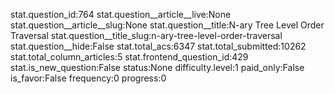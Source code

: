 stat.question_id:764
stat.question__article__live:None
stat.question__article__slug:None
stat.question__title:N-ary Tree Level Order Traversal
stat.question__title_slug:n-ary-tree-level-order-traversal
stat.question__hide:False
stat.total_acs:6347
stat.total_submitted:10262
stat.total_column_articles:5
stat.frontend_question_id:429
stat.is_new_question:False
status:None
difficulty.level:1
paid_only:False
is_favor:False
frequency:0
progress:0
